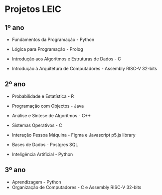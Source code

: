 # Projetos LEIC

## 1º ano
- Fundamentos da Programação - Python
- Lógica para Programação - Prolog

- Introdução aos Algoritmos e Estruturas de Dados - C
- Introdução à Arquitetura de Computadores - Assembly RISC-V 32-bits

## 2º ano
- Probabilidade e Estatística - R

- Programação com Objectos - Java
- Análise e Síntese de Algoritmos - C++
- Sistemas Operativos - C

- Interação Pessoa Máquina - Figma e Javascript p5.js library
- Bases de Dados - Postgres SQL
- Inteligência Artificial - Python

## 3º ano
- Aprendizagem - Python
- Organização de Computadores - C e Assembly RISC-V 32-bits

